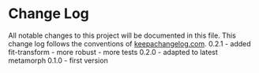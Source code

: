 # Change Log
All notable changes to this project will be documented in this file. This change log follows the conventions of [keepachangelog.com](http://keepachangelog.com/).
0.2.1 - added fit-transform
      - more robust
      - more tests 
0.2.0 - adapted to latest metamorph
0.1.0 - first version
